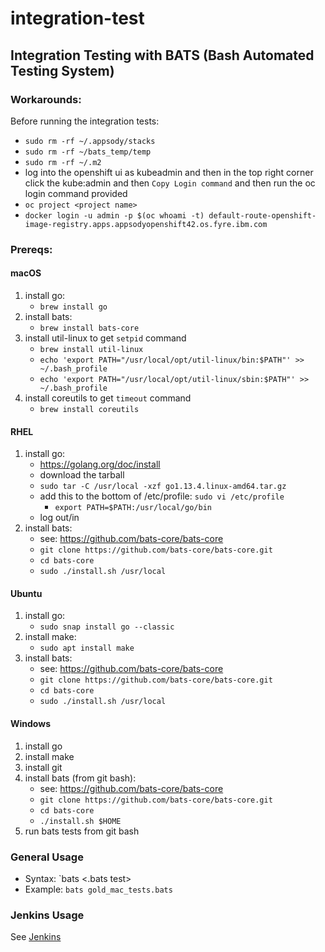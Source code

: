 # integration-test
## Integration Testing with BATS (Bash Automated Testing System)
### Workarounds:
Before running the integration tests:
- `sudo rm -rf ~/.appsody/stacks`
- `sudo rm -rf ~/bats_temp/temp`
- `sudo rm -rf ~/.m2`
- log into the openshift ui as kubeadmin and then in the top right corner click the kube:admin and then `Copy Login command` and then run the oc login command provided
- `oc project <project name>`
- `docker login -u admin -p $(oc whoami -t) default-route-openshift-image-registry.apps.appsodyopenshift42.os.fyre.ibm.com`
### Prereqs:
#### macOS
1. install go:
    - `brew install go`
1. install bats:
    - `brew install bats-core`
1. install util-linux to get `setpid` command
    - `brew install util-linux`
    - `echo 'export PATH="/usr/local/opt/util-linux/bin:$PATH"' >> ~/.bash_profile`
    - `echo 'export PATH="/usr/local/opt/util-linux/sbin:$PATH"' >> ~/.bash_profile`
1. install coreutils to get `timeout` command
    - `brew install coreutils`
#### RHEL
1. install go:
    - https://golang.org/doc/install
    - download the tarball
    - `sudo tar -C /usr/local -xzf go1.13.4.linux-amd64.tar.gz`
    -  add this to the bottom of /etc/profile: `sudo vi /etc/profile`
        - `export PATH=$PATH:/usr/local/go/bin`
    - log out/in
1. install bats:
    - see: https://github.com/bats-core/bats-core
    - `git clone https://github.com/bats-core/bats-core.git`
    - `cd bats-core`
    - `sudo ./install.sh /usr/local`
#### Ubuntu
1. install go:
    - `sudo snap install go --classic`
1. install make:
    - `sudo apt install make`
1. install bats:
    - see: https://github.com/bats-core/bats-core
    - `git clone https://github.com/bats-core/bats-core.git`
    - `cd bats-core`
    - `sudo ./install.sh /usr/local`

#### Windows
1. install go
1. install make
1. install git
1. install bats (from git bash):
    - see: https://github.com/bats-core/bats-core
    - `git clone https://github.com/bats-core/bats-core.git`
    - `cd bats-core`
    - `./install.sh $HOME`
1. run bats tests from git bash
### General Usage
- Syntax: `bats <.bats test>
- Example: `bats gold_mac_tests.bats`
### Jenkins Usage
See [Jenkins](https://github.com/appsody/integration-test/blob/master/docs/JENKINS.md)